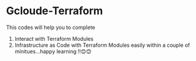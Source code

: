 # Gcloude-Terraform
This codes will help you to complete 
1) Interact with Terraform Modules
2) Infrastructure as Code with Terraform Modules
easily within a couple of minitues...happy learning !!😊😊

